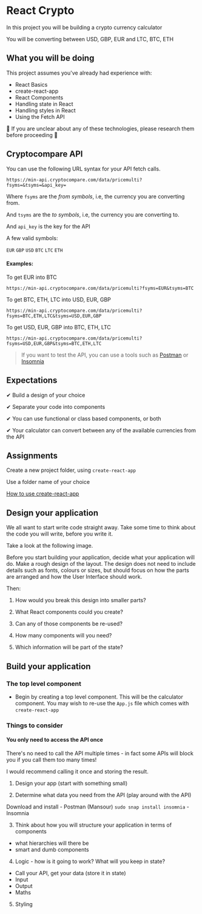 # React Crypto

In this project you will be building a crypto currency calculator

You will be converting between USD, GBP, EUR and LTC, BTC, ETH

## What you will be doing

This project assumes you've already had experience with:

- React Basics
- create-react-app
- React Components
- Handling state in React
- Handling styles in React
- Using the Fetch API

🚨 If you are unclear about any of these technologies, please research them before proceeding 🚨

## Cryptocompare API

You can use the following URL syntax for your API fetch calls.

`https://min-api.cryptocompare.com/data/pricemulti?fsyms=&tsyms=&api_key=`

Where `fsyms` are the *from symbols*, i.e, the currency you are converting from.

And `tsyms` are the *to symbols*, i.e, the currency you are converting to.

And `api_key` is the key for the API

A few valid symbols:

`EUR` `GBP` `USD` `BTC` `LTC` `ETH`


#### Examples:

To get EUR into BTC
```
https://min-api.cryptocompare.com/data/pricemulti?fsyms=EUR&tsyms=BTC
```

To get BTC, ETH, LTC into USD, EUR, GBP
```
https://min-api.cryptocompare.com/data/pricemulti?fsyms=BTC,ETH,LTC&tsyms=USD,EUR,GBP
```

To get USD, EUR, GBP into BTC, ETH, LTC
```
https://min-api.cryptocompare.com/data/pricemulti?fsyms=USD,EUR,GBP&tsyms=BTC,ETH,LTC
```

> If you want to test the API, you can use a tools such as [Postman](https://www.postman.com/) or [Insomnia](https://insomnia.rest/)

## Expectations

✔ Build a design of your choice

✔ Separate your code into components

✔ You can use functional or class based components, or both

✔ Your calculator can convert between any of the available currencies from the API

## Assignments

Create a new project folder, using `create-react-app`

Use a folder name of your choice

[How to use create-react-app](https://reactjs.org/docs/create-a-new-react-app.html#create-react-app)

## Design your application

We all want to start write code straight away. Take some time to think about the code you will write, before you write it.

Take a look at the following image.

Before you start building your application, decide what your application will do. Make a rough design of the layout. The design does not need to include details such as fonts, colours or sizes, but should focus on how the parts are arranged and how the User Interface should work.

Then:

1. How would you break this design into smaller parts?

2. What React components could you create?

3. Can any of those components be re-used?

4. How many components will you need?

5. Which information will be part of the state?

## Build your application

### The top level component

- Begin by creating a top level component. This will be the calculator component. You may wish to re-use the `App.js` file which comes with `create-react-app`

### Things to consider

#### You only need to access the API once

There's no need to call the API multiple times - in fact some APIs will block you if you call them too many times!

I would recommend calling it once and storing the result.
1. Design your app (start with something small)

2. Determine what data you need from the API
(play around with the API)

Download and install - Postman (Mansour)
`sudo snap install insomnia` - Insomnia

3. Think about how you will structure your application in terms of components

- what hierarchies will there be
- smart and dumb components

4. Logic - how is it going to work? What will you keep in state?

- Call your API, get your data (store it in state)
- Input
- Output
- Maths

5. Styling
